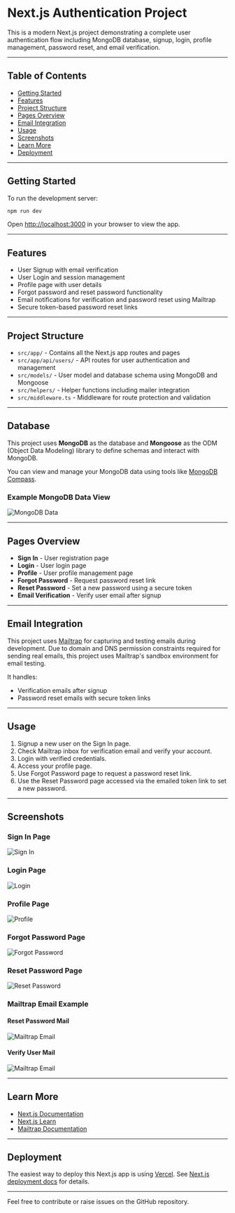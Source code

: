 # Next.js Authentication Project

This is a modern Next.js project demonstrating a complete user authentication flow including MongoDB database, signup, login, profile management, password reset, and email verification.

---

## Table of Contents
- [Getting Started](#getting-started)  
- [Features](#features)  
- [Project Structure](#project-structure)  
- [Pages Overview](#pages-overview)  
- [Email Integration](#email-integration)  
- [Usage](#usage)  
- [Screenshots](#screenshots)  
- [Learn More](#learn-more)  
- [Deployment](#deployment)  

---

## Getting Started

To run the development server:

```bash
npm run dev
```

Open [http://localhost:3000](http://localhost:3000) in your browser to view the app.

---

## Features

- User Signup with email verification  
- User Login and session management  
- Profile page with user details  
- Forgot password and reset password functionality  
- Email notifications for verification and password reset using Mailtrap  
- Secure token-based password reset links  

---

## Project Structure

- `src/app/` - Contains all the Next.js app routes and pages  
- `src/app/api/users/` - API routes for user authentication and management  
- `src/models/` - User model and database schema using MongoDB and Mongoose  
- `src/helpers/` - Helper functions including mailer integration  
- `src/middleware.ts` - Middleware for route protection and validation  

---

## Database

This project uses **MongoDB** as the database and **Mongoose** as the ODM (Object Data Modeling) library to define schemas and interact with MongoDB.

You can view and manage your MongoDB data using tools like [MongoDB Compass](https://www.mongodb.com/products/compass).

### Example MongoDB Data View

![MongoDB Data](/public/mongodb_data_sample.png)


---

## Pages Overview

- **Sign In** - User registration page  
- **Login** - User login page  
- **Profile** - User profile management page  
- **Forgot Password** - Request password reset link  
- **Reset Password** - Set a new password using a secure token  
- **Email Verification** - Verify user email after signup  

---

## Email Integration

This project uses [Mailtrap](https://mailtrap.io) for capturing and testing emails during development. Due to domain and DNS permission constraints required for sending real emails, this project uses Mailtrap's sandbox environment for email testing.

It handles:

- Verification emails after signup  
- Password reset emails with secure token links  

---

## Usage

1. Signup a new user on the Sign In page.  
2. Check Mailtrap inbox for verification email and verify your account.  
3. Login with verified credentials.  
4. Access your profile page.  
5. Use Forgot Password page to request a password reset link.  
6. Use the Reset Password page accessed via the emailed token link to set a new password.  

---

## Screenshots

### Sign In Page  
![Sign In](public/signup.png)

### Login Page  
![Login](public/login.png)

### Profile Page  
![Profile](public/profile.png)

### Forgot Password Page  
![Forgot Password](public/forgotpassword.png)

### Reset Password Page  
![Reset Password](public/newpassword.png)

### Mailtrap Email Example  
#### Reset Password Mail
![Mailtrap Email](public/resetpassword_mail.png)

#### Verify User Mail
![Mailtrap Email](public/verifyemail_mail.png)

---

## Learn More

- [Next.js Documentation](https://nextjs.org/docs)  
- [Next.js Learn](https://nextjs.org/learn)  
- [Mailtrap Documentation](https://mailtrap.io/docs)  

---

## Deployment

The easiest way to deploy this Next.js app is using [Vercel](https://vercel.com). See [Next.js deployment docs](https://nextjs.org/docs/app/building-your-application/deploying) for details.

---

Feel free to contribute or raise issues on the GitHub repository.
